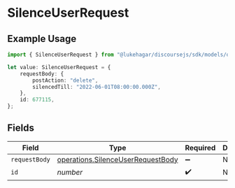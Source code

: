 # SilenceUserRequest

## Example Usage

```typescript
import { SilenceUserRequest } from "@lukehagar/discoursejs/sdk/models/operations";

let value: SilenceUserRequest = {
    requestBody: {
        postAction: "delete",
        silencedTill: "2022-06-01T08:00:00.000Z",
    },
    id: 677115,
};
```

## Fields

| Field                                                                                         | Type                                                                                          | Required                                                                                      | Description                                                                                   |
| --------------------------------------------------------------------------------------------- | --------------------------------------------------------------------------------------------- | --------------------------------------------------------------------------------------------- | --------------------------------------------------------------------------------------------- |
| `requestBody`                                                                                 | [operations.SilenceUserRequestBody](../../../sdk/models/operations/silenceuserrequestbody.md) | :heavy_minus_sign:                                                                            | N/A                                                                                           |
| `id`                                                                                          | *number*                                                                                      | :heavy_check_mark:                                                                            | N/A                                                                                           |